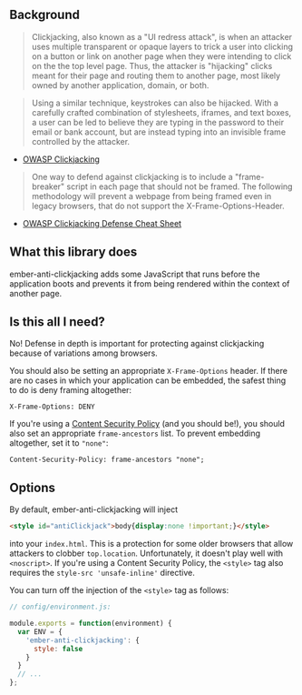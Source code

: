 ## Background

> Clickjacking, also known as a "UI redress attack", is when an attacker uses multiple transparent or opaque layers to trick a user into clicking on a button or link on another page when they were intending to click on the the top level page. Thus, the attacker is "hijacking" clicks meant for their page and routing them to another page, most likely owned by another application, domain, or both.

> Using a similar technique, keystrokes can also be hijacked. With a carefully crafted combination of stylesheets, iframes, and text boxes, a user can be led to believe they are typing in the password to their email or bank account, but are instead typing into an invisible frame controlled by the attacker.

- [OWASP Clickjacking](https://www.owasp.org/index.php/Clickjacking)

> One way to defend against clickjacking is to include a "frame-breaker" script in each page that should not be framed. The following methodology will prevent a webpage from being framed even in legacy browsers, that do not support the X-Frame-Options-Header.

- [OWASP Clickjacking Defense Cheat Sheet](https://www.owasp.org/index.php/Clickjacking_Defense_Cheat_Sheet)

## What this library does

ember-anti-clickjacking adds some JavaScript that runs before the application
boots and prevents it from being rendered within the context of another page.

## Is this all I need?

No! Defense in depth is important for protecting against clickjacking because
of variations among browsers.

You should also be setting an appropriate `X-Frame-Options` header. If there are
no cases in which your application can be embedded, the safest thing to do is
deny framing altogether:

```http
X-Frame-Options: DENY
```

If you're using a
[Content Security Policy]([Content-Security-Policy](https://developer.mozilla.org/en-US/docs/Web/HTTP/CSP))
(and you should be!), you should also set an appropriate `frame-ancestors` list.
To prevent embedding altogether, set it to `"none"`:

```http
Content-Security-Policy: frame-ancestors "none";
```

## Options

By default, ember-anti-clickjacking will inject

```html
<style id="antiClickjack">body{display:none !important;}</style>
```

into your `index.html`. This is a protection for some older browsers that allow
attackers to clobber `top.location`. Unfortunately, it doesn't play well with
`<noscript>`. If you're using a Content Security Policy, the `<style>` tag also
requires the `style-src 'unsafe-inline'` directive.

You can turn off the injection of the `<style>` tag as follows:

```js
// config/environment.js:

module.exports = function(environment) {
  var ENV = {
    'ember-anti-clickjacking': {
      style: false
    }
  }
  // ...
};
```
